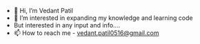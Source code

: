 - 👋 Hi, I’m Vedant Patil
- 👀 I’m interested in expanding my knowledge and learning code
- But interested in any input and info....
- 📫 How to reach me - vedant.patil0516@gmail.com

<!---
Vedant-Patil0996/Vedant-Patil0996 is a ✨ special ✨ repository because its `README.md` (this file) appears on your GitHub profile.
You can click the Preview link to take a look at your changes.
--->
